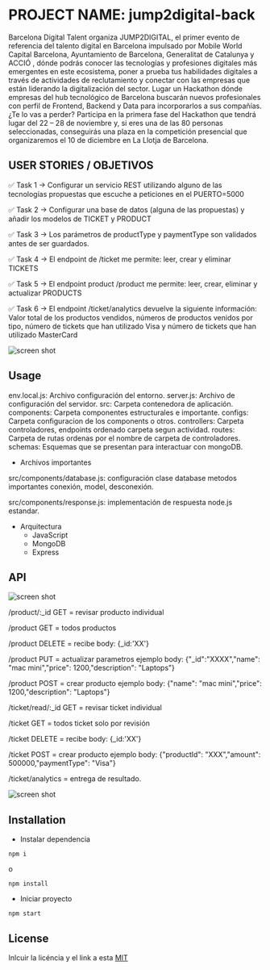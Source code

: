 # PROJECT NAME: jump2digital-back

Barcelona Digital Talent organiza JUMP2DIGITAL, el primer evento de referencia del talento digital en Barcelona impulsado por Mobile World Capital Barcelona, Ayuntamiento de Barcelona, Generalitat de Catalunya y ACCIÓ , dónde podrás conocer las tecnologías y profesiones digitales más emergentes en este ecosistema, poner a prueba tus habilidades digitales a través de actividades de reclutamiento y conectar con las empresas que están liderando la digitalización del sector. Lugar un Hackathon dónde empresas del hub tecnológico de Barcelona buscarán nuevos profesionales con perfil de Frontend, Backend y Data para incorporarlos a sus compañías. ¿Te lo vas a perder? Participa en la primera fase del Hackathon que tendrá lugar del 22 – 28 de noviembre y, si eres una de las 80 personas seleccionadas, conseguirás una plaza en la competición presencial que organizaremos el 10 de diciembre en La Llotja de Barcelona.

## USER STORIES / OBJETIVOS 

✅ Task 1 → Configurar un servicio REST utilizando alguno de las tecnologías propuestas que escuche a peticiones en el PUERTO=5000

✅ Task 2 → Configurar una base de datos (alguna de las propuestas) y añadir los modelos de TICKET y PRODUCT

✅ Task 3 → Los parámetros de productType y paymentType son validados antes de ser guardados.

✅ Task 4 → El endpoint de /ticket me permite: leer, crear y eliminar TICKETS

✅ Task 5 → El endpoint product /product me permite: leer, crear, eliminar y actualizar PRODUCTS

✅ Task 6 → El endpoint /ticket/analytics devuelve la siguiente información: Valor total de los productos vendidos, números de productos venidos por tipo, número de tickets que han utilizado Visa y número de tickets que han utilizado MasterCard


![screen shot](https://drive.google.com/uc?export=view&id=1D_C0-oiEh5y4sj3OufFOG57gDVdtibv6)
## Usage

env.local.js: Archivo configuración del entorno.
server.js: Archivo de configuración del servidor.
src: Carpeta contenedora de aplicación.
components: Carpeta componentes estructurales e importante.
configs: Carpeta configuracion de los components o otros.
controllers: Carpeta controladores, endpoints ordenado carpeta segun actividad.
routes: Carpeta de rutas ordenas por el nombre de carpeta de controladores.
schemas: Esquemas que se presentan para interactuar con mongoDB.

- Archivos importantes

src/components/database.js: configuración clase database metodos importantes conexión, model, desconexión.

src/components/response.js: implementación de respuesta node.js estandar.

- Arquitectura
  - JavaScript
  - MongoDB
  - Express
## API
![screen shot](https://drive.google.com/uc?export=view&id=1THaBKhMPF0tVYwJRiZ0x1dA9DgDapbKX)

/product/:_id GET = revisar producto individual

/product GET = todos productos

/product DELETE = recibe body: {_id:'XX'}

/product PUT = actualizar parametros ejemplo body: {"_id":"XXXX","name": "mac mini","price": 1200,"description": "Laptops"}

/product POST = crear producto ejemplo body: {"name": "mac mini","price": 1200,"description": "Laptops"}

/ticket/read/:_id GET = revisar ticket individual

/ticket GET = todos ticket solo por revisión

/ticket DELETE = recibe body: {_id:'XX'}

/ticket POST = crear producto ejemplo body: {"productId": "XXX","amount": 500000,"paymentType": "Visa"}

/ticket/analytics = entrega de resultado.

![screen shot](https://drive.google.com/uc?export=view&id=18Ji5ptbSvKrjlqhaWEI8ekZYZdyfIO40)
## Installation

- Instalar dependencia

```
npm i
```
o
```
npm install
```

- Iniciar proyecto

```
npm start
```

## License 

Inlcuir la licéncia y el link a esta
[MIT](https://opensource.org/licenses/MIT)